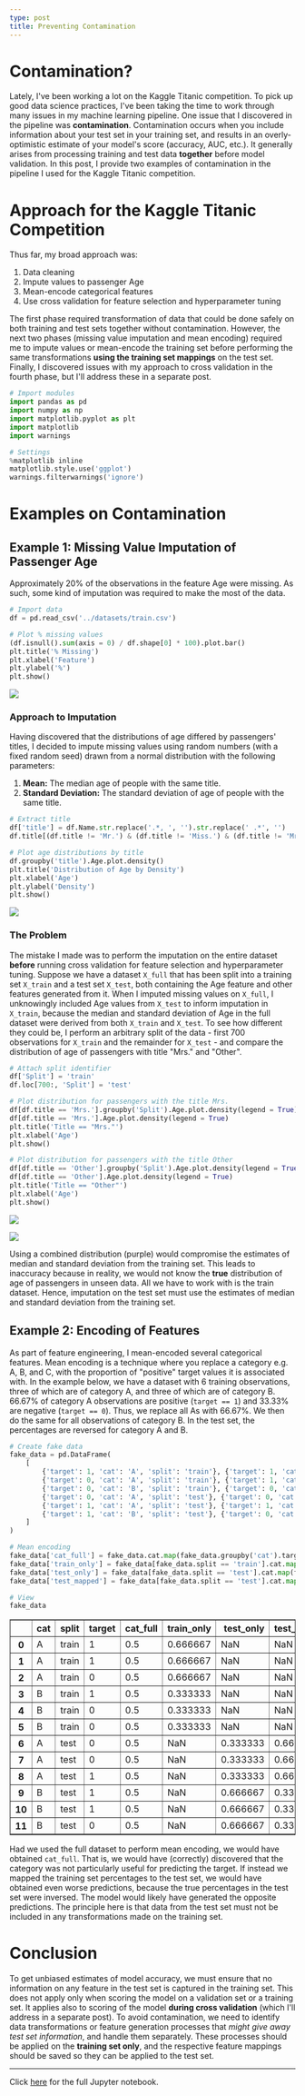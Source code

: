 ```yaml
---
type: post
title: Preventing Contamination
---
```

  
# Contamination?
Lately, I've been working a lot on the Kaggle Titanic competition. To pick up good data science practices, I've been taking the time to work through many issues in my machine learning pipeline. One issue that I discovered in the pipeline was  **contamination**. Contamination occurs when you include information about your test set in your training set, and results in an overly-optimistic estimate of your model's score (accuracy, AUC, etc.). It generally arises from processing training and test data **together** before model validation. In this post, I provide two examples of contamination in the pipeline I used for the Kaggle Titanic competition.
  
# Approach for the Kaggle Titanic Competition
Thus far, my broad approach was:  
  
1. Data cleaning
2. Impute values to passenger Age
3. Mean-encode categorical features
4. Use cross validation for feature selection and hyperparameter tuning
  
The first phase required transformation of data that could be done safely on both training and test sets together without contamination. However, the next two phases (missing value imputation and mean encoding) required me to impute values or mean-encode the training set before performing the same transformations **using the training set mappings** on the test set. Finally, I discovered issues with my approach to cross validation in the fourth phase, but I'll address these in a separate post.  
  


```python
# Import modules
import pandas as pd
import numpy as np
import matplotlib.pyplot as plt
import matplotlib
import warnings

# Settings
%matplotlib inline
matplotlib.style.use('ggplot')
warnings.filterwarnings('ignore')
```

# Examples on Contamination

## Example 1: Missing Value Imputation of Passenger Age
Approximately 20% of the observations in the feature Age were missing. As such, some kind of imputation was required to make the most of the data.


```python
# Import data
df = pd.read_csv('../datasets/train.csv')

# Plot % missing values
(df.isnull().sum(axis = 0) / df.shape[0] * 100).plot.bar()
plt.title('% Missing')
plt.xlabel('Feature')
plt.ylabel('%')
plt.show()
```
  
![](/graphics/2018-09-01-preventing-contamination-plot1.png)
  
### Approach to Imputation
Having discovered that the distributions of age differed by passengers' titles, I decided to impute missing values using random numbers (with a fixed random seed) drawn from a normal distribution with the following parameters:  
  
1. **Mean:** The median age of people with the same title.
2. **Standard Deviation:** The standard deviation of age of people with the same title.
  


```python
# Extract title
df['title'] = df.Name.str.replace('.*, ', '').str.replace(' .*', '')
df.title[(df.title != 'Mr.') & (df.title != 'Miss.') & (df.title != 'Mrs.') & (df.title != 'Master.')] = 'Other'

# Plot age distributions by title
df.groupby('title').Age.plot.density()
plt.title('Distribution of Age by Density')
plt.xlabel('Age')
plt.ylabel('Density')
plt.show()
```
  
![](graphics/2018-09-01-preventing-contamination-plot2.png)
  
### The Problem
The mistake I made was to perform the imputation on the entire dataset **before** running cross validation for feature selection and hyperparameter tuning. Suppose we have a dataset `X_full` that has been split into a training set `X_train` and a test set `X_test`, both containing the Age feature and other features generated from it. When I imputed missing values on `X_full`, I unknowingly included Age values from `X_test` to inform imputation in `X_train`, because the median and standard deviation of Age in the full dataset were derived from both `X_train` and `X_test`. To see how different they could be, I perform an arbitrary split of the data - first 700 observations for `X_train` and the remainder for `X_test` - and compare the distribution of age of passengers with title "Mrs." and "Other".
  
```python
# Attach split identifier
df['Split'] = 'train'
df.loc[700:, 'Split'] = 'test'

# Plot distribution for passengers with the title Mrs.
df[df.title == 'Mrs.'].groupby('Split').Age.plot.density(legend = True)
df[df.title == 'Mrs.'].Age.plot.density(legend = True)
plt.title('Title == "Mrs."')
plt.xlabel('Age')
plt.show()

# Plot distribution for passengers with the title Other
df[df.title == 'Other'].groupby('Split').Age.plot.density(legend = True)
df[df.title == 'Other'].Age.plot.density(legend = True)
plt.title('Title == "Other"')
plt.xlabel('Age')
plt.show()
```
  
![](../graphics/2018-09-01-preventing-contamination-plot3.png)
  
![](../graphics/2018-09-01-preventing-contamination-plot4.png)
  
Using a combined distribution (purple) would compromise the estimates of median and standard deviation from the training set. This leads to inaccuracy because in reality, we would not know the **true** distribution of age of passengers in unseen data. All we have to work with is the train dataset. Hence, imputation on the test set must use the estimates of median and standard deviation from the training set.

## Example 2: Encoding of Features
As part of feature engineering, I mean-encoded several categorical features. Mean encoding is a technique where you replace a category e.g. A, B, and C, with the proportion of "positive" target values it is associated with. In the example below, we have a dataset with 6 training observations, three of which are of category A, and three of which are of category B. 66.67% of category A observations are positive (`target == 1`) and 33.33% are negative (`target == 0`). Thus, we replace all As with 66.67%. We then do the same for all observations of category B. In the test set, the percentages are reversed for category A and B.  


```python
# Create fake data
fake_data = pd.DataFrame(
    [
        {'target': 1, 'cat': 'A', 'split': 'train'}, {'target': 1, 'cat': 'A', 'split': 'train'},
        {'target': 0, 'cat': 'A', 'split': 'train'}, {'target': 1, 'cat': 'B', 'split': 'train'},
        {'target': 0, 'cat': 'B', 'split': 'train'}, {'target': 0, 'cat': 'B', 'split': 'train'},
        {'target': 0, 'cat': 'A', 'split': 'test'}, {'target': 0, 'cat': 'A', 'split': 'test'},
        {'target': 1, 'cat': 'A', 'split': 'test'}, {'target': 1, 'cat': 'B', 'split': 'test'},
        {'target': 1, 'cat': 'B', 'split': 'test'}, {'target': 0, 'cat': 'B', 'split': 'test'}
    ]
)

# Mean encoding
fake_data['cat_full'] = fake_data.cat.map(fake_data.groupby('cat').target.mean())
fake_data['train_only'] = fake_data[fake_data.split == 'train'].cat.map(fake_data[fake_data.split == 'train'].groupby('cat').target.mean())
fake_data['test_only'] = fake_data[fake_data.split == 'test'].cat.map(fake_data[fake_data.split == 'test'].groupby('cat').target.mean())
fake_data['test_mapped'] = fake_data[fake_data.split == 'test'].cat.map(fake_data[fake_data.split == 'train'].groupby('cat').target.mean())

# View
fake_data
```

<div>
<table border="1" class="dataframe">
  <thead>
    <tr style="text-align: right;">
      <th></th>
      <th>cat</th>
      <th>split</th>
      <th>target</th>
      <th>cat_full</th>
      <th>train_only</th>
      <th>test_only</th>
      <th>test_mapped</th>
    </tr>
  </thead>
  <tbody>
    <tr>
      <th>0</th>
      <td>A</td>
      <td>train</td>
      <td>1</td>
      <td>0.5</td>
      <td>0.666667</td>
      <td>NaN</td>
      <td>NaN</td>
    </tr>
    <tr>
      <th>1</th>
      <td>A</td>
      <td>train</td>
      <td>1</td>
      <td>0.5</td>
      <td>0.666667</td>
      <td>NaN</td>
      <td>NaN</td>
    </tr>
    <tr>
      <th>2</th>
      <td>A</td>
      <td>train</td>
      <td>0</td>
      <td>0.5</td>
      <td>0.666667</td>
      <td>NaN</td>
      <td>NaN</td>
    </tr>
    <tr>
      <th>3</th>
      <td>B</td>
      <td>train</td>
      <td>1</td>
      <td>0.5</td>
      <td>0.333333</td>
      <td>NaN</td>
      <td>NaN</td>
    </tr>
    <tr>
      <th>4</th>
      <td>B</td>
      <td>train</td>
      <td>0</td>
      <td>0.5</td>
      <td>0.333333</td>
      <td>NaN</td>
      <td>NaN</td>
    </tr>
    <tr>
      <th>5</th>
      <td>B</td>
      <td>train</td>
      <td>0</td>
      <td>0.5</td>
      <td>0.333333</td>
      <td>NaN</td>
      <td>NaN</td>
    </tr>
    <tr>
      <th>6</th>
      <td>A</td>
      <td>test</td>
      <td>0</td>
      <td>0.5</td>
      <td>NaN</td>
      <td>0.333333</td>
      <td>0.666667</td>
    </tr>
    <tr>
      <th>7</th>
      <td>A</td>
      <td>test</td>
      <td>0</td>
      <td>0.5</td>
      <td>NaN</td>
      <td>0.333333</td>
      <td>0.666667</td>
    </tr>
    <tr>
      <th>8</th>
      <td>A</td>
      <td>test</td>
      <td>1</td>
      <td>0.5</td>
      <td>NaN</td>
      <td>0.333333</td>
      <td>0.666667</td>
    </tr>
    <tr>
      <th>9</th>
      <td>B</td>
      <td>test</td>
      <td>1</td>
      <td>0.5</td>
      <td>NaN</td>
      <td>0.666667</td>
      <td>0.333333</td>
    </tr>
    <tr>
      <th>10</th>
      <td>B</td>
      <td>test</td>
      <td>1</td>
      <td>0.5</td>
      <td>NaN</td>
      <td>0.666667</td>
      <td>0.333333</td>
    </tr>
    <tr>
      <th>11</th>
      <td>B</td>
      <td>test</td>
      <td>0</td>
      <td>0.5</td>
      <td>NaN</td>
      <td>0.666667</td>
      <td>0.333333</td>
    </tr>
  </tbody>
</table>
</div>
  
Had we used the full dataset to perform mean encoding, we would have obtained `cat_full`. That is, we would have (correctly) discovered that the category was not particularly useful for predicting the target. If instead we mapped the training set percentages to the test set, we would have obtained even worse predictions, because the true percentages in the test set were inversed. The model would likely have generated the opposite predictions. The principle here is that data from the test set must not be included in any transformations made on the training set.

# Conclusion
To get unbiased estimates of model accuracy, we must ensure that no information on any feature in the test set is captured in the training set. This does not apply only when scoring the model on a validation set or a training set. It applies also to scoring of the model **during cross validation** (which I'll address in a separate post). To avoid contamination, we need to identify data transformations or feature generation processes that *might give away test set information*, and handle them separately. These processes should be applied on the **training set only**, and the respective feature mappings should be saved so they can be applied to the test set.  
  
---  
  
Click [here](http://nbviewer.jupyter.org/github/chrischow/dataandstuff/blob/c493b7bf8f9ef72b1ab8ff0fd1bf0cf85e048562/notebooks/2018-09-01-preventing-contamination.ipynb) for the full Jupyter notebook.  
  
